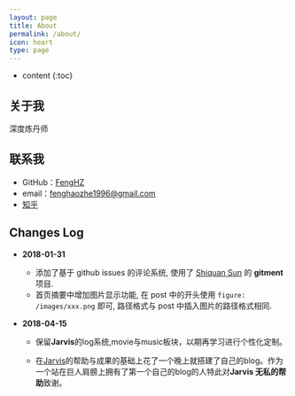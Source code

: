 ```yaml
---
layout: page
title: About
permalink: /about/
icon: heart
type: page
---
```


* content
{:toc}

## 关于我

深度炼丹师

## 联系我

* GitHub：[FengHZ](https://github.com/FengHZ)
* email：fenghaozhe1996@gmail.com
* [知乎](https://www.zhihu.com/people/feng-hao-zhe-66)

## Changes Log

* **2018-01-31** 
  * 添加了基于 github issues 的评论系统, 使用了 [Shiquan Sun](https://github.com/imsun/gitment) 的 **gitment** 项目.
  * 首页摘要中增加图片显示功能, 在 post 中的开头使用 `figure: /images/xxx.png` 即可, 路径格式与 post 中插入图片的路径格式相同.

* **2018-04-15**

  * 保留**Jarvis**的log系统,movie与music板块，以期再学习进行个性化定制。


  * 在[Jarvis](https://jarvis73.github.io/)的帮助与成果的基础上花了一个晚上就搭建了自己的blog。作为一个站在巨人肩膀上拥有了第一个自己的blog的人特此对**Jarvis 无私的帮助**致谢。
